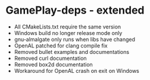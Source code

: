 # GamePlay-deps - extended

- All CMakeLists.txt require the same version
- Windows build no longer release mode only
- gnu-almalgate only runs when libs have changed
- OpenAL patched for clang compile fix
- Removed bullet examples and documentations
- Removed curl documentation
- Removed box2d documentation
- Workaround for OpenAL crash on exit on Windows
